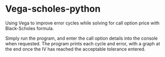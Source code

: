 # Vega-scholes-python
Using Vega to improve error cycles while solving for call option price with Black-Scholes formula.

Simply run the program, and enter the call option details into the console when requested. The program prints each cycle and error, with a graph at the end once the IV has reached the acceptable tolerance entered.
